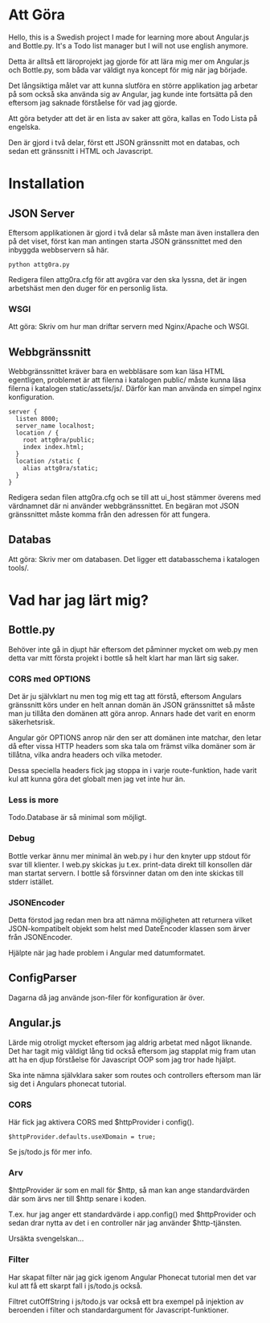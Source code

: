 # Att Göra

Hello, this is a Swedish project I made for learning more about Angular.js and Bottle.py. It's a Todo list manager but I will not use english anymore. 

Detta är alltså ett läroprojekt jag gjorde för att lära mig mer om Angular.js och Bottle.py, som båda var väldigt nya koncept för mig när jag började. 

Det långsiktiga målet var att kunna slutföra en större applikation jag arbetar på som också ska använda sig av Angular, jag kunde inte fortsätta på den eftersom jag saknade förståelse för vad jag gjorde. 

Att göra betyder att det är en lista av saker att göra, kallas en Todo Lista på engelska. 

Den är gjord i två delar, först ett JSON gränssnitt mot en databas, och sedan ett gränssnitt i HTML och Javascript. 

# Installation

## JSON Server

Eftersom applikationen är gjord i två delar så måste man även installera den på det viset, först kan man antingen starta JSON gränssnittet med den inbyggda webbservern så här. 

    python attg0ra.py

Redigera filen attg0ra.cfg för att avgöra var den ska lyssna, det är ingen arbetshäst men den duger för en personlig lista. 

### WSGI

Att göra: Skriv om hur man driftar servern med Nginx/Apache och WSGI. 

## Webbgränssnitt 

Webbgränssnittet kräver bara en webbläsare som kan läsa HTML egentligen, problemet är att filerna i katalogen public/ måste kunna läsa filerna i katalogen static/assets/js/. Därför kan man använda en simpel nginx konfiguration. 

    server {
      listen 8000;
      server_name localhost;
      location / {
        root attg0ra/public;
        index index.html;
      }
      location /static {
        alias attg0ra/static;
      }
    }

Redigera sedan filen attg0ra.cfg och se till att ui_host stämmer överens med värdnamnet där ni använder webbgränssnittet. En begäran mot JSON gränssnittet måste komma från den adressen för att fungera. 

## Databas

Att göra: Skriv mer om databasen. Det ligger ett databasschema i katalogen tools/. 

# Vad har jag lärt mig?

## Bottle.py

Behöver inte gå in djupt här eftersom det påminner mycket om web.py men detta var mitt första projekt i bottle så helt klart har man lärt sig saker. 

### CORS med OPTIONS

Det är ju självklart nu men tog mig ett tag att förstå, eftersom Angulars gränssnitt körs under en helt annan domän än JSON gränssnittet så måste man ju tillåta den domänen att göra anrop. Annars hade det varit en enorm säkerhetsrisk. 

Angular gör OPTIONS anrop när den ser att domänen inte matchar, den letar då efter vissa HTTP headers som ska tala om främst vilka domäner som är tillåtna, vilka andra headers och vilka metoder. 

Dessa speciella headers fick jag stoppa in i varje route-funktion, hade varit kul att kunna göra det globalt men jag vet inte hur än.

### Less is more

Todo.Database är så minimal som möjligt. 

### Debug

Bottle verkar ännu mer minimal än web.py i hur den knyter upp stdout för svar till klienter. I web.py skickas ju t.ex. print-data direkt till konsollen där man startat servern. I bottle så försvinner datan om den inte skickas till stderr istället. 

### JSONEncoder

Detta förstod jag redan men bra att nämna möjligheten att returnera vilket JSON-kompatibelt objekt som helst med DateEncoder klassen som ärver från JSONEncoder. 

Hjälpte när jag hade problem i Angular med datumformatet. 

## ConfigParser

Dagarna då jag använde json-filer för konfiguration är över. 

## Angular.js

Lärde mig otroligt mycket eftersom jag aldrig arbetat med något liknande. Det har tagit mig väldigt lång tid också eftersom jag stapplat mig fram utan att ha en djup förståelse för Javascript OOP som jag tror hade hjälpt. 

Ska inte nämna självklara saker som routes och controllers eftersom man lär sig det i Angulars phonecat tutorial. 

### CORS

Här fick jag aktivera CORS med $httpProvider i config(). 

    $httpProvider.defaults.useXDomain = true;

Se js/todo.js för mer info. 

### Arv

$httpProvider är som en mall för $http, så man kan ange standardvärden där som ärvs ner till $http senare i koden. 

T.ex. hur jag anger ett standardvärde i app.config() med $httpProvider och sedan drar nytta av det i en controller när jag använder $http-tjänsten. 

Ursäkta svengelskan...

### Filter

Har skapat filter när jag gick igenom Angular Phonecat tutorial men det var kul att få ett skarpt fall i js/todo.js också. 

Filtret cutOffString i js/todo.js var också ett bra exempel på injektion av beroenden i filter och standardargument för Javascript-funktioner. 
